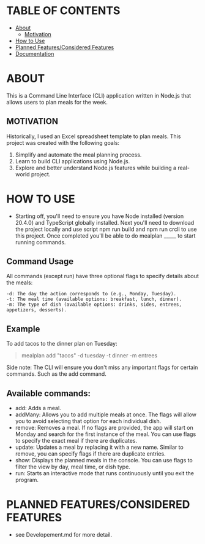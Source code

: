 # TABLE OF CONTENTS
- [About](#about)
    - [Motivation](#motivation)
- [How to Use](#how-to-use)
- [Planned Features/Considered Features](#planned-featuresconsidered-features)
- [Documentation](#documentation)

# ABOUT
This is a Command Line Interface (CLI) application written in Node.js that allows users to plan meals for the week.

## MOTIVATION
Historically, I used an Excel spreadsheet template to plan meals. This project was created with the following goals:
1. Simplify and automate the meal planning process.
2. Learn to build CLI applications using Node.js.
3. Explore and better understand Node.js features while building a real-world project.

# HOW TO USE
- Starting off, you'll need to ensure you have Node installed (version 20.4.0) and TypeScript globally installed. Next you'll need to download the project locally and use script npm run build and npm run crcli to use this project. Once completed you'll be able to do mealplan _____ to start running commands.
## Command Usage
All commands (except run) have three optional flags to specify details about the meals:

    -d: The day the action corresponds to (e.g., Monday, Tuesday).
    -t: The meal time (available options: breakfast, lunch, dinner).
    -m: The type of dish (available options: drinks, sides, entrees, appetizers, desserts).

## Example
To add tacos to the dinner plan on Tuesday:

> mealplan add "tacos" -d tuesday -t dinner -m entrees

Side note: The CLI will ensure you don't miss any important flags for certain commands. Such as the add command.

## Available commands:
- add: Adds a meal.
- addMany: Allows you to add multiple meals at once. The flags will allow you to avoid selecting that option for each individual dish.
- remove: Removes a meal. If no flags are provided, the app will start on Monday and search for the first instance of the meal. You can use flags to specify the exact meal if there are duplicates.
- update: Updates a meal by replacing it with a new name. Similar to remove, you can specify flags if there are duplicate entries.
- show: Displays the planned meals in the console. You can use flags to filter the view by day, meal time, or dish type.
- run: Starts an interactive mode that runs continuously until you exit the program.

# PLANNED FEATURES/CONSIDERED FEATURES
- see Developement.md for more detail.